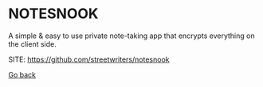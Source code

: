 # NOTESNOOK
 
 A simple & easy to use private note-taking app that encrypts 
 everything on the client side.
 
 SITE: https://github.com/streetwriters/notesnook

 [Go back](https://portable-linux-apps.github.io/apps.html)
